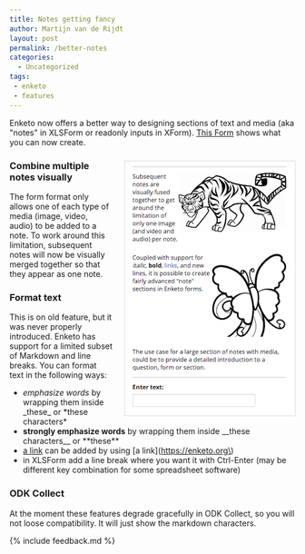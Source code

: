 ```yaml
---
title: Notes getting fancy
author: Martijn van de Rijdt
layout: post
permalink: /better-notes
categories:
  - Uncategorized
tags:
 - enketo
 - features
---
```


Enketo now offers a better way to designing sections of text and media (aka "notes" in XLSForm or readonly inputs in XForm). [This Form](https://notes.enketo.org/webform) shows what you can now create.

<a style="float: right;border: 1px solid #ddd;margin: 10px 0 10px 20px;" href="https://notes.enketo.org/webform" title="Fancy Notes"><img src="../files/2014/02/fancy-note.png" alt="Fancy Notes"/></a>

### Combine multiple notes visually
The form format only allows one of each type of media (image, video, audio) to be added to a note. To work around this limitation, subsequent notes will now be visually merged together so that they appear as one note.

### Format text
This is on old feature, but it was never properly introduced. Enketo has support for a limited subset of Markdown and line breaks. You can format text in the following ways:

* _emphasize words_ by wrapping them inside \_these\_ or \*these characters\*
* __strongly emphasize words__ by wrapping them inside \_\_these characters\_\_ or \*\*these\*\*
* [a link](https://enketo.org) can be added by using \[a link\]\(https://enketo.org\) 
* in XLSForm add a line break where you want it with Ctrl-Enter (may be different key combination for some spreadsheet software)

### ODK Collect
At the moment these features degrade gracefully in ODK Collect, so you will not loose compatibility. It will just show the markdown characters.

{% include feedback.md %}
